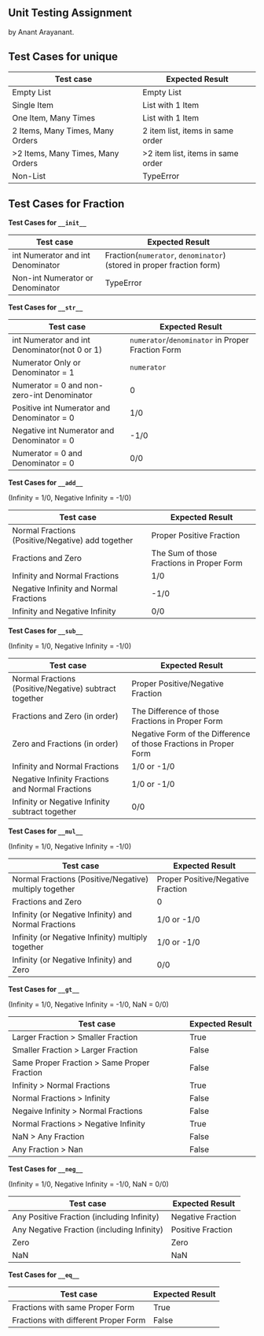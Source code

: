 ## Unit Testing Assignment

by Anant Arayanant.


## Test Cases for unique


| Test case              |  Expected Result    |
|------------------------|---------------------|
| Empty List             |  Empty List         |
| Single Item            |  List with 1 Item   |
| One Item, Many Times   |  List with 1 Item   |
| 2 Items, Many Times, Many Orders | 2 item list, items in same order  |
| >2 Items, Many Times, Many Orders | >2 item list, items in same order  |
| Non-List               |  TypeError          |


## Test Cases for Fraction
**Test Cases for `__init__`**

| Test case                          |  Expected Result |
|------------------------------------|------------------|
| int Numerator and int Denominator  |  Fraction(`numerator`, `denominator`) (stored in proper fraction form) |
| Non-int Numerator or Denominator   |  TypeError       |


**Test Cases for `__str__`**

| Test case                                     |  Expected Result |
|-----------------------------------------------|------------------|
| int Numerator and int Denominator(not 0 or 1) |  `numerator`/`denominator` in Proper Fraction Form |
| Numerator Only or Denominator = 1             |  `numerator`     |
| Numerator = 0 and non-zero-int Denominator    |  0               |
| Positive int Numerator and Denominator = 0    |  1/0             |
| Negative int Numerator and Denominator = 0    |  -1/0            |
| Numerator = 0 and Denominator = 0             |  0/0             |


**Test Cases for `__add__`**

(Infinity = 1/0, Negative Infinity = -1/0)

| Test case                                         |  Expected Result         |
|---------------------------------------------------|--------------------------|
| Normal Fractions (Positive/Negative) add together | Proper Positive Fraction |
| Fractions and Zero                                | The Sum of those Fractions in Proper Form |
| Infinity and Normal Fractions                     | 1/0                      |
| Negative Infinity and Normal Fractions            | -1/0                     |
| Infinity and Negative Infinity                    | 0/0                      |


**Test Cases for `__sub__`**

(Infinity = 1/0, Negative Infinity = -1/0)

| Test case                                        |  Expected Result      |
|--------------------------------------------------|-----------------------|
| Normal Fractions (Positive/Negative) subtract together | Proper Positive/Negative Fraction |
| Fractions and Zero (in order)                    | The Difference of those Fractions in Proper Form |
| Zero and Fractions (in order)                    | Negative Form of the Difference of those Fractions in Proper Form |
| Infinity and Normal Fractions                    | 1/0 or -1/0           |
| Negative Infinity Fractions and Normal Fractions | 1/0 or -1/0           |
| Infinity or Negative Infinity subtract together  | 0/0                   |


**Test Cases for `__mul__`**

(Infinity = 1/0, Negative Infinity = -1/0)

| Test case                                    |  Expected Result    |
|----------------------------------------------|---------------------|
| Normal Fractions (Positive/Negative) multiply together | Proper Positive/Negative Fraction |
| Fractions and Zero                           | 0                   |
| Infinity (or Negative Infinity) and Normal Fractions | 1/0 or -1/0         |
| Infinity (or Negative Infinity) multiply together    | 1/0 or -1/0         |
| Infinity (or Negative Infinity) and Zero     | 0/0                 |


**Test Cases for `__gt__`**

(Infinity = 1/0, Negative Infinity = -1/0, NaN = 0/0)

| Test case                                    |  Expected Result |
|----------------------------------------------|------------------|
| Larger Fraction > Smaller Fraction           | True             |
| Smaller Fraction > Larger Fraction           | False            |
| Same Proper Fraction > Same Proper Fraction  | False            |
| Infinity > Normal Fractions                  | True             |
| Normal Fractions > Infinity                  | False            |
| Negaive Infinity > Normal Fractions          | False            |
| Normal Fractions > Negative Infinity         | True             |
| NaN > Any Fraction                           | False            |
| Any Fraction > Nan                           | False            |


**Test Cases for `__neg__`**

(Infinity = 1/0, Negative Infinity = -1/0, NaN = 0/0)

| Test case                                  |  Expected Result  |
|--------------------------------------------|-------------------|
| Any Positive Fraction (including Infinity) | Negative Fraction |
| Any Negative Fraction (including Infinity) | Positive Fraction |
| Zero                                       | Zero              |
| NaN                                        | NaN               |


**Test Cases for `__eq__`**

| Test case                            |  Expected Result |
|--------------------------------------|------------------|
| Fractions with same Proper Form      | True             |
| Fractions with different Proper Form | False            |